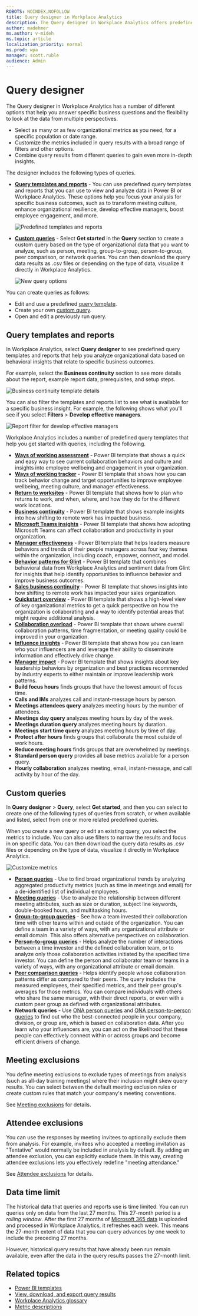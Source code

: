 ```yaml
---
ROBOTS: NOINDEX,NOFOLLOW
title: Query designer in Workplace Analytics
description: The Query designer in Workplace Analytics offers predefined Power BI templates and other custom query options for more in-depth data analysis
author: madehmer
ms.author: v-mideh
ms.topic: article
localization_priority: normal 
ms.prod: wpa
manager: scott.ruble
audience: Admin
---
```


# Query designer

The Query designer in Workplace Analytics has a number of different options that help you answer specific business questions and the flexibility to look at the data from multiple perspectives.

* Select as many or as few organizational metrics as you need, for a specific population or date range.
* Customize the metrics included in query results with a broad range of filters and other options.
* Combine query results from different queries to gain even more in-depth insights.

The designer includes the following types of queries.

* [**Query templates and reports**](#query-templates-and-reports) - You can use predefined query templates and reports that you can use to view and analyze data in Power BI or Workplace Analytics. These options help you focus your analysis for specific business outcomes, such as to transform meeting culture, enhance organizational resilience, develop effective managers, boost employee engagement, and more.

  ![Predefined templates and reports](../Images/WpA/Tutorials/query-templates.png)

* [**Custom queries**](#custom-queries) - Select **Get started** in the **Query** section to create a custom query based on the type of organizational data that you want to analyze, such as person, meeting, group-to-group, person-to-group, peer comparison, or network queries. You can then download the query data results as .csv files or depending on the type of data, visualize it directly in Workplace Analytics.

  ![New query options](../Images/WpA/Tutorials/new-query.png)

You can create queries as follows:

* Edit and use a predefined [query template](#query-templates-and-reports).
* Create your own [custom query](#custom-queries).
* Open and edit a previously run query.

## Query templates and reports

In Workplace Analytics, select **Query designer** to see predefined query templates and reports that help you analyze organizational data based on behavioral insights that relate to specific business outcomes.

For example, select the **Business continuity** section to see more details about the report, example report data, prerequisites, and setup steps.

![Business continuity template details](../Images/WpA/Tutorials/query-template-details.png)

You can also filter the templates and reports list to see what is available for a specific business insight. For example, the following shows what you'll see if you select **Filters** > **Develop effective managers**.

![Report filter for develop effective managers](../Images/WpA/Tutorials/query-template-filters.png)

Workplace Analytics includes a number of predefined query templates that help you get started with queries, including the following.

* [**Ways of working assessment**](./power-bi-collab-assess.md) - Power BI template that shows a quick and easy way to see current collaboration behaviors and culture and insights into employee wellbeing and engagement in your organization.
* [**Ways of working tracker**](./power-bi-collab-track.md) - Power BI template that shows how you can track behavior change and target opportunities to improve employee wellbeing, meeting culture, and manager effectiveness.
* [**Return to worksites**](./power-bi-return-tw.md) - Power BI template that shows how to plan who returns to work, and when, where, and how they do for the different work locations.
* [**Business continuity**](./power-bi-bc.md) - Power BI template that shows example insights into how shifting to remote work has impacted business.
* [**Microsoft Teams insights**](./power-bi-teams.md) - Power BI template that shows how adopting Microsoft Teams can affect collaboration and productivity in your organization.
* [**Manager effectiveness**](./power-bi-manager.md) - Power BI template that helps leaders measure behaviors and trends of their people managers across four key themes within the organization, including coach, empower, connect, and model.
* [**Behavior patterns for Glint**](./power-bi-glint.md) - Power BI template that combines behavioral data from Workplace Analytics and sentiment data from Glint for insights that help identify opportunities to influence behavior and improve business outcomes.
* [**Sales business continuity**](./pbi-bc-sales.md) - Power BI template that shows insights into how shifting to remote work has impacted your sales organization.
* [**Quickstart overview**](./power-bi-quickstart.md) - Power BI template that shows a high-level view of key organizational metrics to get a quick perspective on how the organization is collaborating and a way to identify potential areas that might require additional analysis.
* [**Collaboration overload**](./power-bi-collab-overload.md) - Power BI template that shows where overall collaboration patterns, time fragmentation, or meeting quality could be improved in your organization.
* [**Influence insights**](./pbi-influence-db.md) - Power BI template that shows how you can learn who your influencers are and leverage their ability to disseminate information and effectively drive change.
* [**Manager impact**](./power-bi-manager-impact.md) - Power BI template that shows insights about key leadership behaviors by organization and best practices recommended by industry experts to either maintain or improve leadership work patterns.
* **Build focus hours** finds groups that have the lowest amount of focus time.
* **Calls and IMs** analyzes call and instant-message hours by person.
* **Meetings attendees query** analyzes meeting hours by the number of attendees.
* **Meetings day query** analyzes meeting hours by day of the week.
* **Meetings duration query** analyzes meeting hours by duration.
* **Meetings start time query** analyzes meeting hours by time of day.
* **Protect after hours** finds groups that collaborate the most outside of work hours.
* **Reduce meeting hours** finds groups that are overwhelmed by meetings.
* **Standard person query** provides all base metrics available for a person query.
* **Hourly collaboration** analyzes meeting, email, instant-message, and call activity by hour of the day.

## Custom queries

In **Query designer** > **Query**, select **Get started**, and then you can select to create one of the following types of queries from scratch, or when available and listed, select from one or more related predefined queries.

When you create a new query or edit an existing query, you select the metrics to include. You can also use filters to narrow the results and focus in on specific data. You can then download the query data results as .csv files or depending on the type of data, visualize it directly in Workplace Analytics.

![Customize metrics](../Images/WpA/Use/Customize-attributes-and-metrics.png)

* [**Person queries**](person-queries.md) - Use to find broad organizational trends by analyzing aggregated productivity metrics (such as time in meetings and email) for a de-identified list of individual employees.
* [**Meeting queries**](meeting-queries.md) - Use to analyze the relationship between different meeting attributes, such as size or duration, subject line keywords, double-booked hours, and multitasking hours.
* [**Group-to-group queries**](group-to-group-queries.md) - See how a team invested their collaboration time with other teams within and outside of the organization. You can define a team in a variety of ways, with any organizational attribute or email domain. This also offers alternative perspectives on collaboration.
* [**Person-to-group queries**](person-to-group-queries.md) - Helps analyze the number of interactions between a time investor and the defined collaboration team, or to analyze only those collaboration activities initiated by the specified time investor. You can define the person and collaborator team or teams in a variety of ways, with any organizational attribute or email domain.
* [**Peer comparison queries**](comparison-query.md) - Helps identify people whose collaboration patterns differ as compared to their peers. The query includes the measured employees, their specified metrics, and their peer group's averages for those metrics. You can compare individuals with others who share the same manager, with their direct reports, or even with a custom peer group as defined with organizational attributes.
* **Network queries** - Use [ONA person queries](ona-person-query.md) and [ONA person-to-person queries](ona-person-to-person-query.md) to find out who the best-connected people in your company, division, or group are, which is based on collaboration data. After you learn who your influencers are, you can act on the likelihood that these people can effectively connect within or across groups and become efficient drivers of change.

## Meeting exclusions

You define meeting exclusions to exclude types of meetings from analysis (such as all-day training meetings) where their inclusion might skew query results. You can select between the default meeting exclusion rules or create custom rules that match your company's meeting conventions.

See [Meeting exclusions](meeting-exclusions-intro.md) for details.

## Attendee exclusions

You can use the responses by meeting invitees to optionally exclude them from analysis. For example, invitees who accepted a meeting invitation as "Tentative" would normally be included in analysis by default. By adding an attendee exclusion, you can explicitly exclude them. In this way, creating attendee exclusions lets you effectively redefine "meeting attendance."

See [Attendee exclusions](attendee-exclusion-rules.md) for details.

## Data time limit

The historical data that queries and reports use is time limited. You can run queries only on data from the last 27 months. This 27-month period is a _rolling window_. After the first 27 months of [Microsoft 365 data](../use/office-365-data.md) is uploaded and processed in Workplace Analytics, it refreshes each week. This means the 27-month extent of data that you can query advances by one week to include the preceding 27 months.

However, historical query results that have already been run remain available, even after the data in the query results passes the 27-month limit.

## Related topics

* [Power BI templates](../Tutorials/Power-bi-templates.md)
* [View, download, and export query results](../use/view-download-and-export-query-results.md)
* [Workplace Analytics glossary](../Use/Glossary.md)
* [Metric descriptions](../Use/Metric-definitions.md)
